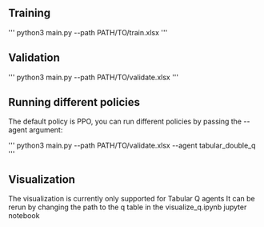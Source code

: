 ## Training
'''
python3 main.py --path PATH/TO/train.xlsx
'''

## Validation
'''
python3 main.py --path PATH/TO/validate.xlsx
'''

## Running different policies
The default policy is PPO, you can run different policies by passing the --agent argument:

'''
python3 main.py --path PATH/TO/validate.xlsx --agent tabular_double_q
'''


## Visualization
The visualization is currently only supported for Tabular Q agents
It can be rerun by changing the path to the q table in the visualize_q.ipynb jupyter notebook


